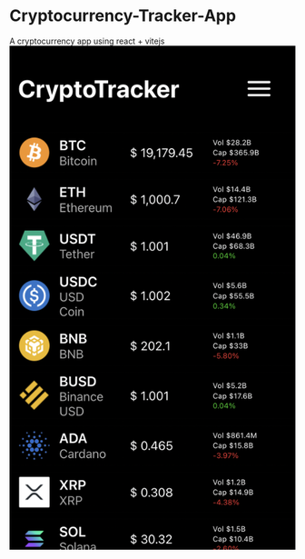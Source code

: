 # Cryptocurrency-Tracker-App
A cryptocurrency app using react + vitejs
![Image](./screenshots/myscreenshot.png "UI")
